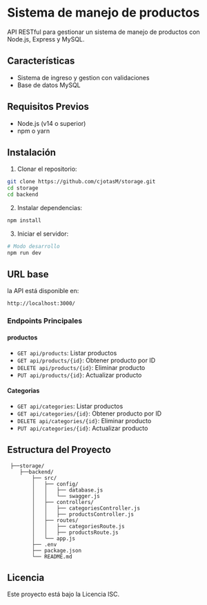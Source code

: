 # Sistema de manejo de productos

API RESTful para gestionar un sistema de manejo de productos con Node.js, Express y MySQL.

## Características

- Sistema de ingreso y gestion con validaciones
- Base de datos MySQL

## Requisitos Previos

- Node.js (v14 o superior)
- npm o yarn

## Instalación

1. Clonar el repositorio:
```bash
git clone https://github.com/cjotasM/storage.git
cd storage
cd backend
```

2. Instalar dependencias:
```bash
npm install
```

3. Iniciar el servidor:
```bash
# Modo desarrollo
npm run dev

```

## URL base

la API está disponible en:
```
http://localhost:3000/
```

### Endpoints Principales

#### productos
- `GET api/products`: Listar productos
- `GET api/products/{id}`: Obtener producto por ID
- `DELETE api/products/{id}`: Eliminar producto
- `PUT api/products/{id}`: Actualizar producto

#### Categorias
- `GET api/categories`: Listar productos
- `GET api/categories/{id}`: Obtener producto por ID
- `DELETE api/categories/{id}`: Eliminar producto
- `PUT api/categories/{id}`: Actualizar producto





## Estructura del Proyecto

```
 ├──storage/   
    ├──backend/
        ├── src/
        │   ├── config/
        │   │   ├── database.js
        │   │   └── swagger.js
        │   ├── controllers/
        │   │   ├── categoriesController.js
        │   │   ├── productsController.js
        │   ├── routes/
        │   │   ├── categoriesRoute.js
        │   │   ├── productsRoute.js
        │   └── app.js
        ├── .env
        ├── package.json
        └── README.md
```
## Licencia

Este proyecto está bajo la Licencia ISC.